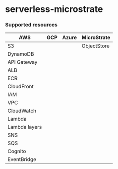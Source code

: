 # serverless-microstrate

### Supported resources

| AWS           | GCP | Azure | MicroStrate |
| ------------- | --- | ----- | ----------- |
| S3            |     |       | ObjectStore |
| DynamoDB      |     |       |             |
| API Gateway   |     |       |             |
| ALB           |     |       |             |
| ECR           |     |       |             |
| CloudFront    |     |       |             |
| IAM           |     |       |             |
| VPC           |     |       |             |
| CloudWatch    |     |       |             |
| Lambda        |     |       |             |
| Lambda layers |     |       |             |
| SNS           |     |       |             |
| SQS           |     |       |             |
| Cognito       |     |       |             |
| EventBridge   |     |       |             |
